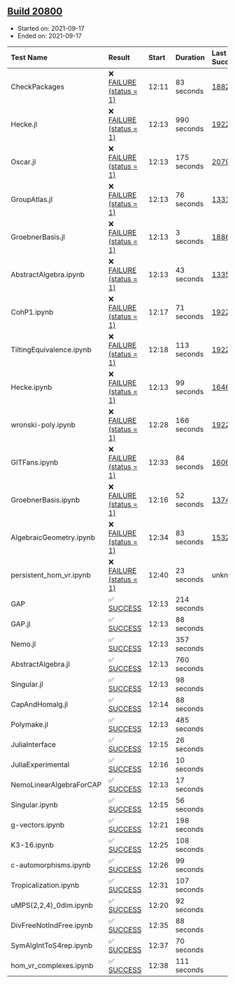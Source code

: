## [Build 20800](https://oscarci.mathematik.uni-kl.de/job/oscar/20800/)

* Started on: 2021-09-17
* Ended on: 2021-09-17

| Test Name    | Result | Start | Duration | Last Success | First Failure |
|:-------------|:-------|:------|:---------|:-------------|:--------------|
| CheckPackages | ❌ [FAILURE (status = 1)](https://oscarci.mathematik.uni-kl.de/job/oscar/20800/artifact/logs/build-20800/CheckPackages.log) | 12:11 | 83 seconds | [18822](https://oscarci.mathematik.uni-kl.de/job/oscar/18822/) | [18823](https://oscarci.mathematik.uni-kl.de/job/oscar/18823/) |
| Hecke.jl | ❌ [FAILURE (status = 1)](https://oscarci.mathematik.uni-kl.de/job/oscar/20800/artifact/logs/build-20800/Hecke.jl.log) | 12:13 | 990 seconds | [19222](https://oscarci.mathematik.uni-kl.de/job/oscar/19222/) | [20152](https://oscarci.mathematik.uni-kl.de/job/oscar/20152/) |
| Oscar.jl | ❌ [FAILURE (status = 1)](https://oscarci.mathematik.uni-kl.de/job/oscar/20800/artifact/logs/build-20800/Oscar.jl.log) | 12:13 | 175 seconds | [20799](https://oscarci.mathematik.uni-kl.de/job/oscar/20799/) | [20800](https://oscarci.mathematik.uni-kl.de/job/oscar/20800/) |
| GroupAtlas.jl | ❌ [FAILURE (status = 1)](https://oscarci.mathematik.uni-kl.de/job/oscar/20800/artifact/logs/build-20800/GroupAtlas.jl.log) | 12:13 | 76 seconds | [13311](https://oscarci.mathematik.uni-kl.de/job/oscar/13311/) | [13312](https://oscarci.mathematik.uni-kl.de/job/oscar/13312/) |
| GroebnerBasis.jl | ❌ [FAILURE (status = 1)](https://oscarci.mathematik.uni-kl.de/job/oscar/20800/artifact/logs/build-20800/GroebnerBasis.jl.log) | 12:13 | 3 seconds | [18864](https://oscarci.mathematik.uni-kl.de/job/oscar/18864/) | [18865](https://oscarci.mathematik.uni-kl.de/job/oscar/18865/) |
| AbstractAlgebra.ipynb | ❌ [FAILURE (status = 1)](https://oscarci.mathematik.uni-kl.de/job/oscar/20800/artifact/logs/build-20800/AbstractAlgebra.ipynb.log) | 12:13 | 43 seconds | [13355](https://oscarci.mathematik.uni-kl.de/job/oscar/13355/) | [13356](https://oscarci.mathematik.uni-kl.de/job/oscar/13356/) |
| CohP1.ipynb | ❌ [FAILURE (status = 1)](https://oscarci.mathematik.uni-kl.de/job/oscar/20800/artifact/logs/build-20800/CohP1.ipynb.log) | 12:17 | 71 seconds | [19222](https://oscarci.mathematik.uni-kl.de/job/oscar/19222/) | [20152](https://oscarci.mathematik.uni-kl.de/job/oscar/20152/) |
| TiltingEquivalence.ipynb | ❌ [FAILURE (status = 1)](https://oscarci.mathematik.uni-kl.de/job/oscar/20800/artifact/logs/build-20800/TiltingEquivalence.ipynb.log) | 12:18 | 113 seconds | [19222](https://oscarci.mathematik.uni-kl.de/job/oscar/19222/) | [20152](https://oscarci.mathematik.uni-kl.de/job/oscar/20152/) |
| Hecke.ipynb | ❌ [FAILURE (status = 1)](https://oscarci.mathematik.uni-kl.de/job/oscar/20800/artifact/logs/build-20800/Hecke.ipynb.log) | 12:13 | 99 seconds | [16463](https://oscarci.mathematik.uni-kl.de/job/oscar/16463/) | [16464](https://oscarci.mathematik.uni-kl.de/job/oscar/16464/) |
| wronski-poly.ipynb | ❌ [FAILURE (status = 1)](https://oscarci.mathematik.uni-kl.de/job/oscar/20800/artifact/logs/build-20800/wronski-poly.ipynb.log) | 12:28 | 166 seconds | [19222](https://oscarci.mathematik.uni-kl.de/job/oscar/19222/) | [20152](https://oscarci.mathematik.uni-kl.de/job/oscar/20152/) |
| GITFans.ipynb | ❌ [FAILURE (status = 1)](https://oscarci.mathematik.uni-kl.de/job/oscar/20800/artifact/logs/build-20800/GITFans.ipynb.log) | 12:33 | 84 seconds | [16068](https://oscarci.mathematik.uni-kl.de/job/oscar/16068/) | [16069](https://oscarci.mathematik.uni-kl.de/job/oscar/16069/) |
| GroebnerBasis.ipynb | ❌ [FAILURE (status = 1)](https://oscarci.mathematik.uni-kl.de/job/oscar/20800/artifact/logs/build-20800/GroebnerBasis.ipynb.log) | 12:16 | 52 seconds | [13748](https://oscarci.mathematik.uni-kl.de/job/oscar/13748/) | [13749](https://oscarci.mathematik.uni-kl.de/job/oscar/13749/) |
| AlgebraicGeometry.ipynb | ❌ [FAILURE (status = 1)](https://oscarci.mathematik.uni-kl.de/job/oscar/20800/artifact/logs/build-20800/AlgebraicGeometry.ipynb.log) | 12:34 | 83 seconds | [15322](https://oscarci.mathematik.uni-kl.de/job/oscar/15322/) | [15323](https://oscarci.mathematik.uni-kl.de/job/oscar/15323/) |
| persistent_hom_vr.ipynb | ❌ [FAILURE (status = 1)](https://oscarci.mathematik.uni-kl.de/job/oscar/20800/artifact/logs/build-20800/persistent_hom_vr.ipynb.log) | 12:40 | 23 seconds | unknown | unknown |
| GAP | ✅ [SUCCESS](https://oscarci.mathematik.uni-kl.de/job/oscar/20800/artifact/logs/build-20800/GAP.log) | 12:13 | 214 seconds |  |  |
| GAP.jl | ✅ [SUCCESS](https://oscarci.mathematik.uni-kl.de/job/oscar/20800/artifact/logs/build-20800/GAP.jl.log) | 12:13 | 88 seconds |  |  |
| Nemo.jl | ✅ [SUCCESS](https://oscarci.mathematik.uni-kl.de/job/oscar/20800/artifact/logs/build-20800/Nemo.jl.log) | 12:13 | 357 seconds |  |  |
| AbstractAlgebra.jl | ✅ [SUCCESS](https://oscarci.mathematik.uni-kl.de/job/oscar/20800/artifact/logs/build-20800/AbstractAlgebra.jl.log) | 12:13 | 760 seconds |  |  |
| Singular.jl | ✅ [SUCCESS](https://oscarci.mathematik.uni-kl.de/job/oscar/20800/artifact/logs/build-20800/Singular.jl.log) | 12:13 | 98 seconds |  |  |
| CapAndHomalg.jl | ✅ [SUCCESS](https://oscarci.mathematik.uni-kl.de/job/oscar/20800/artifact/logs/build-20800/CapAndHomalg.jl.log) | 12:14 | 88 seconds |  |  |
| Polymake.jl | ✅ [SUCCESS](https://oscarci.mathematik.uni-kl.de/job/oscar/20800/artifact/logs/build-20800/Polymake.jl.log) | 12:13 | 485 seconds |  |  |
| JuliaInterface | ✅ [SUCCESS](https://oscarci.mathematik.uni-kl.de/job/oscar/20800/artifact/logs/build-20800/JuliaInterface.log) | 12:15 | 26 seconds |  |  |
| JuliaExperimental | ✅ [SUCCESS](https://oscarci.mathematik.uni-kl.de/job/oscar/20800/artifact/logs/build-20800/JuliaExperimental.log) | 12:16 | 10 seconds |  |  |
| NemoLinearAlgebraForCAP | ✅ [SUCCESS](https://oscarci.mathematik.uni-kl.de/job/oscar/20800/artifact/logs/build-20800/NemoLinearAlgebraForCAP.log) | 12:13 | 17 seconds |  |  |
| Singular.ipynb | ✅ [SUCCESS](https://oscarci.mathematik.uni-kl.de/job/oscar/20800/artifact/logs/build-20800/Singular.ipynb.log) | 12:15 | 56 seconds |  |  |
| g-vectors.ipynb | ✅ [SUCCESS](https://oscarci.mathematik.uni-kl.de/job/oscar/20800/artifact/logs/build-20800/g-vectors.ipynb.log) | 12:21 | 198 seconds |  |  |
| K3-16.ipynb | ✅ [SUCCESS](https://oscarci.mathematik.uni-kl.de/job/oscar/20800/artifact/logs/build-20800/K3-16.ipynb.log) | 12:25 | 108 seconds |  |  |
| c-automorphisms.ipynb | ✅ [SUCCESS](https://oscarci.mathematik.uni-kl.de/job/oscar/20800/artifact/logs/build-20800/c-automorphisms.ipynb.log) | 12:26 | 99 seconds |  |  |
| Tropicalization.ipynb | ✅ [SUCCESS](https://oscarci.mathematik.uni-kl.de/job/oscar/20800/artifact/logs/build-20800/Tropicalization.ipynb.log) | 12:31 | 107 seconds |  |  |
| uMPS(2,2,4)_0dim.ipynb | ✅ [SUCCESS](https://oscarci.mathematik.uni-kl.de/job/oscar/20800/artifact/logs/build-20800/uMPS-2-2-4-_0dim.ipynb.log) | 12:20 | 92 seconds |  |  |
| DivFreeNotIndFree.ipynb | ✅ [SUCCESS](https://oscarci.mathematik.uni-kl.de/job/oscar/20800/artifact/logs/build-20800/DivFreeNotIndFree.ipynb.log) | 12:35 | 88 seconds |  |  |
| SymAlgIntToS4rep.ipynb | ✅ [SUCCESS](https://oscarci.mathematik.uni-kl.de/job/oscar/20800/artifact/logs/build-20800/SymAlgIntToS4rep.ipynb.log) | 12:37 | 70 seconds |  |  |
| hom_vr_complexes.ipynb | ✅ [SUCCESS](https://oscarci.mathematik.uni-kl.de/job/oscar/20800/artifact/logs/build-20800/hom_vr_complexes.ipynb.log) | 12:38 | 111 seconds |  |  |

